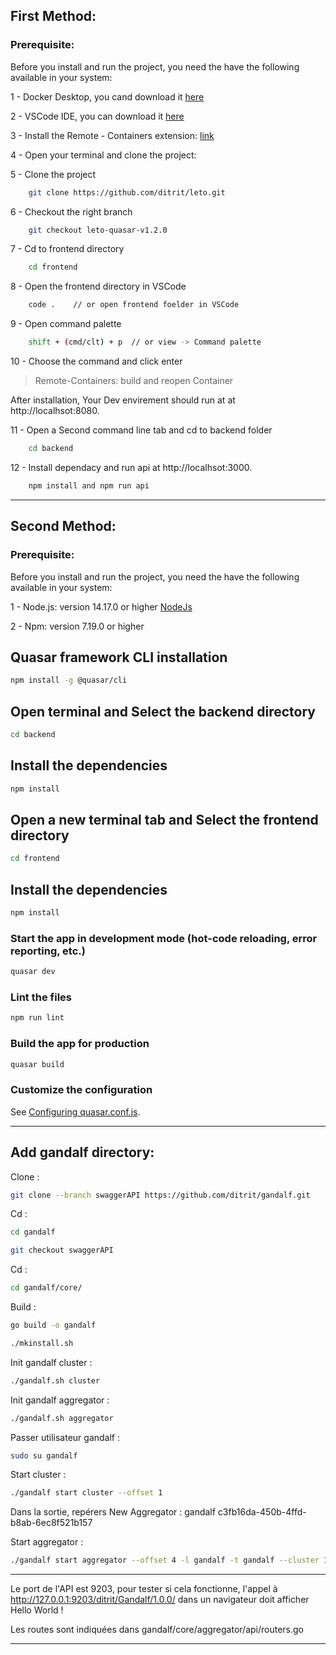 ## First Method: 
### Prerequisite:

Before you install and run the project, you need the have the following available in your system:

1 - Docker Desktop, you cand download it [here](https://docs.docker.com/get-docker/)

2 - VSCode IDE, you can download it [here](https://code.visualstudio.com/) 

3 - Install the Remote - Containers extension: [link](https://marketplace.visualstudio.com/items?itemName=ms-vscode-remote.remote-containers)

4 - Open your terminal and clone the project: 

5 - Clone the project
```bash
    git clone https://github.com/ditrit/leto.git
```

6 - Checkout the right branch
```bash
    git checkout leto-quasar-v1.2.0
```

7 - Cd to frontend directory
```bash
    cd frontend
```

8 - Open the frontend directory in VSCode
```bash
    code .    // or open frontend foelder in VSCode
```

9 - Open command palette
```bash
    shift + (cmd/clt) + p  // or view -> Command palette
```

10 - Choose the command and click enter
 > Remote-Containers: build and reopen Container

After installation, Your Dev envirement should run at at http://localhsot:8080.

11 - Open a Second command line tab and cd to backend folder 
```bash
    cd backend 
```

12 - Install dependacy and run api at http://localhsot:3000.
```bash
    npm install and npm run api
```

---

## Second Method: 

### Prerequisite:

Before you install and run the project, you need the have the following available in your system:

1 - Node.js: version 14.17.0 or higher [NodeJs](https://nodejs.org/)

2 - Npm: version 7.19.0 or higher

## Quasar framework CLI installation

```bash
npm install -g @quasar/cli
```

## Open terminal and Select the backend directory

```bash
cd backend
```

## Install the dependencies

```bash
npm install
```

## Open a new terminal tab and Select the frontend directory

```bash
cd frontend
```

## Install the dependencies

```bash
npm install
```

### Start the app in development mode (hot-code reloading, error reporting, etc.)

```bash
quasar dev
```

### Lint the files

```bash
npm run lint
```

### Build the app for production

```bash
quasar build
```

### Customize the configuration

See [Configuring quasar.conf.js](https://v2.quasar.dev/quasar-cli/quasar-conf-js).

---

## Add gandalf directory: 

Clone :

```bash
git clone --branch swaggerAPI https://github.com/ditrit/gandalf.git
```

Cd :

```bash
cd gandalf
```

```bash
git checkout swaggerAPI 
```

Cd :

```bash
cd gandalf/core/
```

Build :

```bash
go build -o gandalf
```

```bash
./mkinstall.sh
```

Init gandalf cluster :

```bash
./gandalf.sh cluster
```

Init gandalf aggregator :

```bash
./gandalf.sh aggregator
```

Passer utilisateur gandalf :

```bash
sudo su gandalf
```

Start cluster :

```bash
./gandalf start cluster --offset 1
```

Dans la sortie, repérers
New Aggregator : gandalf c3fb16da-450b-4ffd-b8ab-6ec8f521b157

Start aggregator :

```bash
./gandalf start aggregator --offset 4 -l gandalf -t gandalf --cluster 127.0.0.1:9100 --secret "secret"
```
------

Le port de l'API est 9203, pour tester si cela fonctionne, l'appel à http://127.0.0.1:9203/ditrit/Gandalf/1.0.0/
dans un navigateur doit afficher Hello World !

Les routes sont indiquées dans gandalf/core/aggregator/api/routers.go

------